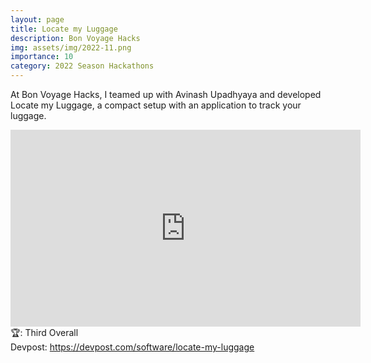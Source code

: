 ```yaml
---
layout: page
title: Locate my Luggage
description: Bon Voyage Hacks
img: assets/img/2022-11.png
importance: 10
category: 2022 Season Hackathons
---
```


At Bon Voyage Hacks, I teamed up with Avinash Upadhyaya and developed Locate my Luggage, a compact setup with an application to track your luggage.<br>

<iframe width="560" height="315" src="https://www.youtube.com/embed/Z1J5jsOPwDU" title="YouTube video player" frameborder="0" allow="accelerometer; autoplay; clipboard-write; encrypted-media; gyroscope; picture-in-picture" allowfullscreen></iframe>
<br>
🏆: Third Overall
<br>
<!-- <a href = "https://bleh.neeltron.repl.co/">Live demo</a><br> -->
Devpost: <a href = "https://devpost.com/software/locate-my-luggage">https://devpost.com/software/locate-my-luggage</a>
